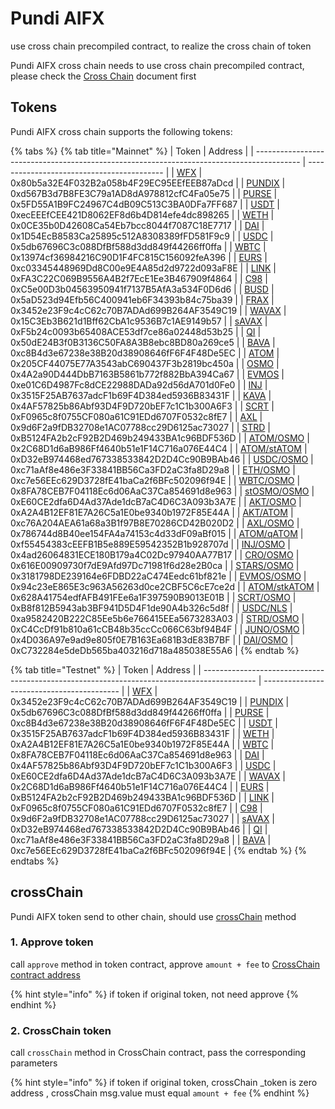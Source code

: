 # Pundi AIFX

use cross chain precompiled contract, to realize the cross chain of token

Pundi AIFX cross chain needs to use cross chain precompiled contract, please check the [Cross Chain](../precompiles/cross-chain.md#crossChain) document first

## Tokens

Pundi AIFX cross chain supports the following tokens:

{% tabs %}
{% tab title="Mainnet" %}
| Token                                                                                     | Address                                    |
| ----------------------------------------------------------------------------------------- | ------------------------------------------ |
| [WFX](https://pundiscan.io/evm/token/0x80b5a32E4F032B2a058b4F29EC95EEfEEB87aDcd)          | 0x80b5a32E4F032B2a058b4F29EC95EEfEEB87aDcd |
| [PUNDIX](https://pundiscan.io/evm/token/0xd567B3d7B8FE3C79a1AD8dA978812cfC4Fa05e75)       | 0xd567B3d7B8FE3C79a1AD8dA978812cfC4Fa05e75 |
| [PURSE](https://pundiscan.io/evm/token/0x5FD55A1B9FC24967C4dB09C513C3BA0DFa7FF687)        | 0x5FD55A1B9FC24967C4dB09C513C3BA0DFa7FF687 |
| [USDT](https://pundiscan.io/evm/token/0xecEEEfCEE421D8062EF8d6b4D814efe4dc898265)         | 0xecEEEfCEE421D8062EF8d6b4D814efe4dc898265 |
| [WETH](https://pundiscan.io/evm/token/0x0CE35b0D42608Ca54Eb7bcc8044f7087C18E7717)         | 0x0CE35b0D42608Ca54Eb7bcc8044f7087C18E7717 |
| [DAI](https://pundiscan.io/evm/token/0x1D54EcB8583Ca25895c512A8308389fFD581F9c9)          | 0x1D54EcB8583Ca25895c512A8308389fFD581F9c9 |
| [USDC](https://pundiscan.io/evm/token/0x5db67696C3c088DfBf588d3dd849f44266ff0ffa)         | 0x5db67696C3c088DfBf588d3dd849f44266ff0ffa |
| [WBTC](https://pundiscan.io/evm/token/0x13974cf36984216C90D1F4FC815C156092feA396)         | 0x13974cf36984216C90D1F4FC815C156092feA396 |
| [EURS](https://pundiscan.io/evm/token/0xc03345448969Dd8C00e9E4A85d2d9722d093aF8E)         | 0xc03345448969Dd8C00e9E4A85d2d9722d093aF8E |
| [LINK](https://pundiscan.io/evm/token/0xFA3C22C069B9556A4B2f7EcE1Ee3B467909f4864)         | 0xFA3C22C069B9556A4B2f7EcE1Ee3B467909f4864 |
| [C98](https://pundiscan.io/evm/token/0xC5e00D3b04563950941f7137B5AfA3a534F0D6d6)          | 0xC5e00D3b04563950941f7137B5AfA3a534F0D6d6 |
| [BUSD](https://pundiscan.io/evm/token/0x5aD523d94Efb56C400941eb6F34393b84c75ba39)         | 0x5aD523d94Efb56C400941eb6F34393b84c75ba39 |
| [FRAX](https://pundiscan.io/evm/token/0x3452e23F9c4cC62c70B7ADAd699B264AF3549C19)         | 0x3452e23F9c4cC62c70B7ADAd699B264AF3549C19 |
| [WAVAX](https://pundiscan.io/evm/token/0x15C3Eb3B621d1Bff62CbA1c9536B7c1AE9149b57)        | 0x15C3Eb3B621d1Bff62CbA1c9536B7c1AE9149b57 |
| [sAVAX](https://pundiscan.io/evm/token/0xF5b24c0093b65408ACE53df7ce86a02448d53b25)        | 0xF5b24c0093b65408ACE53df7ce86a02448d53b25 |
| [QI](https://pundiscan.io/evm/token/0x50dE24B3f0B3136C50FA8A3B8ebc8BD80a269ce5)           | 0x50dE24B3f0B3136C50FA8A3B8ebc8BD80a269ce5 |
| [BAVA](https://pundiscan.io/evm/token/0xc8B4d3e67238e38B20d38908646fF6F4F48De5EC)         | 0xc8B4d3e67238e38B20d38908646fF6F4F48De5EC |
| [ATOM](https://pundiscan.io/evm/token/0x205CF44075E77A3543abC690437F3b2819bc450a)         | 0x205CF44075E77A3543abC690437F3b2819bc450a |
| [OSMO](https://pundiscan.io/evm/token/0x4A2a90D444DbB7163B5861b772f882BbA394Ca67)         | 0x4A2a90D444DbB7163B5861b772f882BbA394Ca67 |
| [EVMOS](https://pundiscan.io/evm/token/0xe01C6D4987Fc8dCE22988DADa92d56dA701d0Fe0)        | 0xe01C6D4987Fc8dCE22988DADa92d56dA701d0Fe0 |
| [INJ](https://pundiscan.io/evm/token/0x3515F25AB7637adcF1b69F4D384ed5936B83431F)          | 0x3515F25AB7637adcF1b69F4D384ed5936B83431F |
| [KAVA](https://pundiscan.io/evm/token/0x4AF57825b86Abf93D4F9D720bEF7c1C1b300A6F3)         | 0x4AF57825b86Abf93D4F9D720bEF7c1C1b300A6F3 |
| [SCRT](https://pundiscan.io/evm/token/0xF0965c8f0755CF080a61C91EDd6707F0532c8fE7)         | 0xF0965c8f0755CF080a61C91EDd6707F0532c8fE7 |
| [AXL](https://pundiscan.io/evm/token/0x9d6F2a9fDB32708e1AC07788cc29D6125ac73027)          | 0x9d6F2a9fDB32708e1AC07788cc29D6125ac73027 |
| [STRD](https://pundiscan.io/evm/token/0xB5124FA2b2cF92B2D469b249433BA1c96BDF536D)         | 0xB5124FA2b2cF92B2D469b249433BA1c96BDF536D |
| [ATOM/OSMO](https://pundiscan.io/evm/token/0x2C68D1d6aB986Ff4640b51e1F14C716a076E44C4)    | 0x2C68D1d6aB986Ff4640b51e1F14C716a076E44C4 |
| [ATOM/stATOM](https://pundiscan.io/evm/token/0xD32eB974468ed767338533842D2D4Cc90B9BAb46)  | 0xD32eB974468ed767338533842D2D4Cc90B9BAb46 |
| [USDC/OSMO](https://pundiscan.io/evm/token/0xc71aAf8e486e3F33841BB56Ca3FD2aC3fa8D29a8)    | 0xc71aAf8e486e3F33841BB56Ca3FD2aC3fa8D29a8 |
| [ETH/OSMO](https://pundiscan.io/evm/token/0xc7e56EEc629D3728fE41baCa2f6BFc502096f94E)     | 0xc7e56EEc629D3728fE41baCa2f6BFc502096f94E |
| [WBTC/OSMO](https://pundiscan.io/evm/token/0x8FA78CEB7F04118Ec6d06AaC37Ca854691d8e963)    | 0x8FA78CEB7F04118Ec6d06AaC37Ca854691d8e963 |
| [stOSMO/OSMO](https://pundiscan.io/evm/token/0xE60CE2dfa6D4Ad37Ade1dcB7aC4D6C3A093b3A7E)  | 0xE60CE2dfa6D4Ad37Ade1dcB7aC4D6C3A093b3A7E |
| [AKT/OSMO](https://pundiscan.io/evm/token/0xA2A4B12EF81E7A26C5a1E0be9340b1972F85E44A)     | 0xA2A4B12EF81E7A26C5a1E0be9340b1972F85E44A |
| [AKT/ATOM](https://pundiscan.io/evm/token/0xc76A204AEA61a68a3B1f97B8E70286CD42B020D2)     | 0xc76A204AEA61a68a3B1f97B8E70286CD42B020D2 |
| [AXL/OSMO](https://pundiscan.io/evm/token/0x786744d8B40ee154FA4a74153c4d33dF09aBf015)     | 0x786744d8B40ee154FA4a74153c4d33dF09aBf015 |
| [ATOM/qATOM](https://pundiscan.io/evm/token/0xf55454383cEEFB1B5e889E59542352B1b928707d)   | 0xf55454383cEEFB1B5e889E59542352B1b928707d |
| [INJ/OSMO](https://pundiscan.io/evm/token/0x4ad26064831ECE180B179a4C02Dc97940AA77B17)     | 0x4ad26064831ECE180B179a4C02Dc97940AA77B17 |
| [CRO/OSMO](https://pundiscan.io/evm/token/0x616E00909730f7dE9Afd97Dc71981f6d28e2B0ca)     | 0x616E00909730f7dE9Afd97Dc71981f6d28e2B0ca |
| [STARS/OSMO](https://pundiscan.io/evm/token/0x3181798DE239164e6FDBD22aC474Eedc61bf821e)   | 0x3181798DE239164e6FDBD22aC474Eedc61bf821e |
| [EVMOS/OSMO](https://pundiscan.io/evm/token/0x94c23eE865E3c963A56263d0ce2CBF5C6cE7ce2d)   | 0x94c23eE865E3c963A56263d0ce2CBF5C6cE7ce2d |
| [ATOM/stkATOM](https://pundiscan.io/evm/token/0x628A41754edfAFB491FEe6a1F397590B9013E01B) | 0x628A41754edfAFB491FEe6a1F397590B9013E01B |
| [SCRT/OSMO](https://pundiscan.io/evm/token/0xB8f812B5943ab3BF941D5D4F1de90A4b326c5d8f)    | 0xB8f812B5943ab3BF941D5D4F1de90A4b326c5d8f |
| [USDC/NLS](https://pundiscan.io/evm/token/0xa9582420B222C85Ee5b6e766415EEa5673283A03)     | 0xa9582420B222C85Ee5b6e766415EEa5673283A03 |
| [STRD/OSMO](https://pundiscan.io/evm/token/0xC4CcDf91b810a61cCB48b35ccCc066C63bf94B4F)    | 0xC4CcDf91b810a61cCB48b35ccCc066C63bf94B4F |
| [JUNO/OSMO](https://pundiscan.io/evm/token/0x4D036A97e9ad9e805f0E7B163Ea681B3dE83B7BF)    | 0x4D036A97e9ad9e805f0E7B163Ea681B3dE83B7BF |
| [DAI/OSMO](https://pundiscan.io/evm/token/0xC732284e5deDb565ba403216d718a485038E55A6)     | 0xC732284e5deDb565ba403216d718a485038E55A6 |
{% endtab %}

{% tab title="Testnet" %}
| Token                                                                                       | Address                                    |
| ------------------------------------------------------------------------------------------- | ------------------------------------------ |
| [WFX](https://testnet.pundiscan.io/evm/token/0x3452e23F9c4cC62c70B7ADAd699B264AF3549C19)    | 0x3452e23F9c4cC62c70B7ADAd699B264AF3549C19 |
| [PUNDIX](https://testnet.pundiscan.io/evm/token/0x5db67696C3c088DfBf588d3dd849f44266ff0ffa) | 0x5db67696C3c088DfBf588d3dd849f44266ff0ffa |
| [PURSE](https://testnet.pundiscan.io/evm/token/0xc8B4d3e67238e38B20d38908646fF6F4F48De5EC)  | 0xc8B4d3e67238e38B20d38908646fF6F4F48De5EC |
| [USDT](https://testnet.pundiscan.io/evm/token/0x3515F25AB7637adcF1b69F4D384ed5936B83431F)   | 0x3515F25AB7637adcF1b69F4D384ed5936B83431F |
| [WETH](https://testnet.pundiscan.io/evm/token/0xA2A4B12EF81E7A26C5a1E0be9340b1972F85E44A)   | 0xA2A4B12EF81E7A26C5a1E0be9340b1972F85E44A |
| [WBTC](https://testnet.pundiscan.io/evm/token/0x8FA78CEB7F04118Ec6d06AaC37Ca854691d8e963)   | 0x8FA78CEB7F04118Ec6d06AaC37Ca854691d8e963 |
| [DAI](https://testnet.pundiscan.io/evm/token/0x4AF57825b86Abf93D4F9D720bEF7c1C1b300A6F3)    | 0x4AF57825b86Abf93D4F9D720bEF7c1C1b300A6F3 |
| [USDC](https://testnet.pundiscan.io/evm/token/0xE60CE2dfa6D4Ad37Ade1dcB7aC4D6C3A093b3A7E)   | 0xE60CE2dfa6D4Ad37Ade1dcB7aC4D6C3A093b3A7E |
| [WAVAX](https://testnet.pundiscan.io/evm/token/0x2C68D1d6aB986Ff4640b51e1F14C716a076E44C4)  | 0x2C68D1d6aB986Ff4640b51e1F14C716a076E44C4 |
| [EURS](https://testnet.pundiscan.io/evm/token/0xB5124FA2b2cF92B2D469b249433BA1c96BDF536D)   | 0xB5124FA2b2cF92B2D469b249433BA1c96BDF536D |
| [LINK](https://testnet.pundiscan.io/evm/token/0xF0965c8f0755CF080a61C91EDd6707F0532c8fE7)   | 0xF0965c8f0755CF080a61C91EDd6707F0532c8fE7 |
| [C98](https://testnet.pundiscan.io/evm/token0x9d6F2a9fDB32708e1AC07788cc29D6125ac73027/)    | 0x9d6F2a9fDB32708e1AC07788cc29D6125ac73027 |
| [sAVAX](https://testnet.pundiscan.io/evm/token/0xD32eB974468ed767338533842D2D4Cc90B9BAb46)  | 0xD32eB974468ed767338533842D2D4Cc90B9BAb46 |
| [QI](https://testnet.pundiscan.io/evm/token/0xc71aAf8e486e3F33841BB56Ca3FD2aC3fa8D29a8)     | 0xc71aAf8e486e3F33841BB56Ca3FD2aC3fa8D29a8 |
| [BAVA](https://testnet.pundiscan.io/evm/token/0xc7e56EEc629D3728fE41baCa2f6BFc502096f94E)   | 0xc7e56EEc629D3728fE41baCa2f6BFc502096f94E |
{% endtab %}
{% endtabs %}

## crossChain

Pundi AIFX token send to other chain, should use [crossChain](../precompiles/cross-chain.md#crosschain) method

### 1. Approve token

call `approve` method in token contract, approve `amount + fee` to [CrossChain contract address](../precompiles/cross-chain.md)

{% hint style="info" %}
if token if original token, not need approve
{% endhint %}

### 2. CrossChain token

call `crossChain` method in CrossChain contract, pass the corresponding parameters

{% hint style="info" %}
if token if original token, crossChain \_token is zero address , crossChain msg.value must equal `amount + fee`
{% endhint %}
